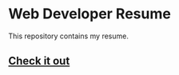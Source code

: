 # Web Developer Resume 

This repository contains my resume.

## [Check it out](https://resume-bbd43.firebaseapp.com/?)
